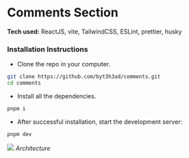 # Comments Section

**Tech used:** ReactJS, vite, TailwindCSS, ESLint, prettier, husky

### Installation Instructions

- Clone the repo in your computer.

```bash
git clone https://github.com/byt3h3ad/comments.git
cd comments
```

- Install all the dependencies.

```bash
pnpm i
```

- After successful installation, start the development server:

```bash
pnpm dev
```

![](https://i.imgur.com/5agDgEV.png)
_Architecture_

